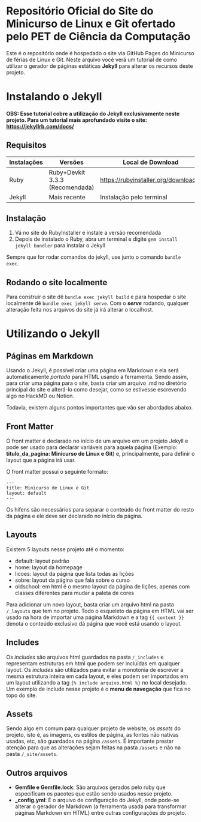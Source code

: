 # Repositório Oficial do Site do Minicurso de Linux e Git ofertado pelo PET de Ciência da Computação

Este é o repositório onde é hospedado o site via GitHub Pages do Minicurso de férias de Linux e Git. Neste arquivo você verá um tutorial de como utilizar o gerador de páginas estáticas **Jekyll** para alterar os recursos deste projeto.


# Instalando o Jekyll
#### OBS: Esse tutorial cobre a utilização do Jekyll exclusivamente neste projeto. Para um tutorial mais aprofundado visite o site: https://jekyllrb.com/docs/

## Requisitos
| Instalações | Versões | Local de Download |
|----------|----------|----------|
| Ruby   | Ruby+Devkit 3.3.3 (Recomendada)  | https://rubyinstaller.org/downloads/   |
| Jekyll   |  Mais recente  | Instalação pelo terminal   |
## Instalação
1. Vá no site do RubyInstaller e instale a versão recomendada
2. Depois de instalado o Ruby, abra um terminal e digite `gem install jekyll bundler` para instalar o Jekyll

Sempre que for rodar comandos do jekyll, use junto o comando `bundle exec`.

## Rodando o site localmente
Para construir o site dê `bundle exec jekyll build` e para hospedar o site localmente dê `bundle exec jekyll serve`. Com o ***serve*** rodando, qualquer alteração feita nos arquivos do site já irá alterar o localhost.

# Utilizando o Jekyll

## Páginas em Markdown

Usando o Jekyll, é possível criar uma página em Markdown e ela será automaticamente *portada* para HTML usando a ferramenta. Sendo assim, para criar uma página para o site, basta criar um arquivo .md no diretório principal do site e alterá-lo como desejar, como se estivesse escrevendo algo no HackMD ou Notion.

Todavia, existem alguns pontos importantes que vão ser abordados abaixo.

## Front Matter
O front matter é declarado no início de um arquivo em um projeto Jekyll e pode ser usado para declarar variáveis para aquela página (Exemplo: **titulo_da_pagina: Minicurso de Linux e Git**) e, principalmente, para definir o layout que a página irá usar.

O front matter possui o seguinte formato:
```
---
title: Minicurso de Linux e Git
layout: default
---
```
Os hífens são necessários para separar o conteúdo do front matter do resto da página e ele deve ser declarado no início da página.

## Layouts

Existem 5 layouts nesse projeto até o momento:
- default: layout padrão
- home: layout da homepage
- licoes: layout da página que lista todas as lições
- sobre: layout da página que fala sobre o curso
- oldschool: em html é o mesmo layout da página de lições, apenas com classes diferentes para mudar a paleta de cores

Para adicionar um novo layout, basta criar um arquivo html na pasta `/_layouts` que tem no projeto. Todo o esqueleto da página em HTML vai ser usado na hora de importar uma página Markdown e a tag `{{ content }}` denota o conteúdo exclusivo dá página que você está usando o layout.

## Includes

Os *includes* são arquivos html guardados na pasta `/_includes` e representam estruturas em html que podem ser incluídas em qualquer layout. Os *includes* são utilizados para evitar a monotonia de escrever a mesma estrutura inteira em cada layout, e eles podem ser importados em um layout utilizando a tag `{% include arquivo.html %}` no local desejado. Um exemplo de include nesse projeto é o **menu de navegação** que fica no topo do site.

## Assets

Sendo algo em comum para qualquer projeto de website, os *assets* do projeto, isto é, as imagens, os estilos de página, as fontes não nativas usadas, etc, são guardados na página `/assets`. É importante prestar atenção para que as alterações sejam feitas na pasta `/assets` e não na pasta `/_site/assets`.

## Outros arquivos

- **Gemfile e Gemfile.lock**: São arquivos gerados pelo ruby que especificam os pacotes que estão sendo usados nesse projeto.
- **_config.yml**: É o arquivo de configuração do Jekyll, onde pode-se alterar o gerador de Markdown (a ferramenta usada para transformar páginas Markdown em HTML) entre outras configurações do projeto.